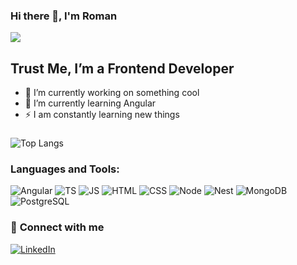 ### Hi there 👋, I'm Roman

![](https://komarev.com/ghpvc/?username=RomanBoyd)

## Trust Me, I’m a Frontend Developer
- 💪  I’m currently working on something cool
- 📕  I’m currently learning Angular
- ⚡  I am constantly learning new things

###
###
![Top Langs](https://github-readme-stats.vercel.app/api/top-langs/?username=functrl)


### Languages and Tools:

![Angular](https://img.shields.io/badge/-Angular-white?style=for-the-badge&logo=angular&logoColor=red)
![TS](https://img.shields.io/badge/-TypeScript-white?style=for-the-badge&logo=typescript)
![JS](https://img.shields.io/badge/-JavaScript-white?style=for-the-badge&logo=javascript)
![HTML](https://img.shields.io/badge/-HTML-white?style=for-the-badge&logo=html5&logoColor=red)
![CSS](https://img.shields.io/badge/-CSS-white?style=for-the-badge&logo=css3&logoColor=blue)
![Node](https://img.shields.io/badge/-Node-white?style=for-the-badge&logo=node.js)
![Nest](https://img.shields.io/badge/-Nest-white?style=for-the-badge&logo=nestjs&logoColor=red)
![MongoDB](https://img.shields.io/badge/-MongoDB-white?style=for-the-badge&logo=mongodb)
![PostgreSQL](https://img.shields.io/badge/-PostgreSQL-white?style=for-the-badge&logo=postgresql)



### 🔗  <b>Connect with me</b>

[![LinkedIn](https://img.shields.io/badge/-LinkedIn-white?style=for-the-badge&logo=linkedin&logoColor=blue)](www.linkedin.com/in/roman177)
